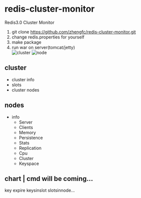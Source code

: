 # redis-cluster-monitor
Redis3.0 Cluster Monitor

  1. git clone https://github.com/zhengfc/redis-cluster-monitor.git 
  2. change redis.properties for yourself
  3. make package
  4. run war on server(tomcat/jetty)  
![cluster](../doc/img/clusterinfo.png)
![node](../doc/img/nodeinfo.png)

## cluster
  * cluster info
  * slots
  * cluster nodes

## nodes
  * info  
    * Server
    * Clients
    * Memory
    * Persistence
    * Stats
    * Replication
    * Cpu
    * Cluster
    * Keyspace

## chart | cmd will be coming...
key expire keysinslot slotsinnode...
